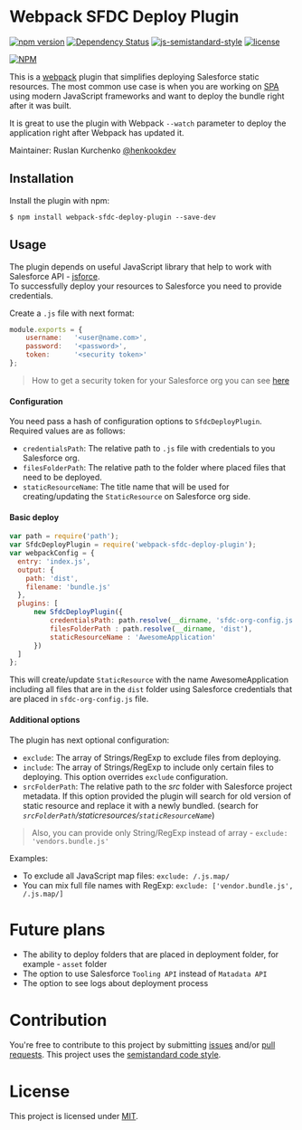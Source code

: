 Webpack SFDC Deploy Plugin
===================
[![npm version](https://badge.fury.io/js/webpack-sfdc-deploy-plugin.svg)](https://badge.fury.io/js/webpack-sfdc-deploy-plugin)
[![Dependency Status](https://david-dm.org/henko-okdev/webpack-sfdc-deploy-plugin.svg)](https://david-dm.org/henko-okdev/webpack-sfdc-deploy-plugin) 
[![js-semistandard-style](https://img.shields.io/badge/code%20style-semistandard-brightgreen.svg?style=flat-square)](https://github.com/Flet/semistandard) 
[![license](https://img.shields.io/github/license/mashape/apistatus.svg?maxAge=2592000)]()

[![NPM](https://nodei.co/npm/webpack-sfdc-deploy-plugin.png?downloads=true&downloadRank=true&stars=true)](https://nodei.co/npm/webpack-sfdc-deploy-plugin/)

This is a [webpack](http://webpack.github.io/) plugin that simplifies deploying Salesforce static resources.
The most common use case is when you are working on [SPA](https://en.wikipedia.org/wiki/Single-page_application) using modern JavaScript frameworks and want to deploy the bundle 
right after it was built. 

It is great to use the plugin with Webpack `--watch` parameter to deploy the application
right after Webpack has updated it.

Maintainer: Ruslan Kurchenko [@henkookdev](https://twitter.com/henkookdev)

Installation
------------
Install the plugin with npm:
```shell
$ npm install webpack-sfdc-deploy-plugin --save-dev
```

Usage
-----------

The plugin depends on useful JavaScript library that help to work with Salesforce API - [jsforce](https://www.npmjs.com/package/jsforce).    
To successfully deploy your resources to Salesforce you need to provide credentials.   

Create a `.js` file with next format:
```javascript
module.exports = {
    username:   '<user@name.com>',
    password:   '<password>',
    token:      '<security token>'
};
```

> How to get a security token for your Salesforce org you can see [here](https://help.salesforce.com/articleView?id=user_security_token.htm)

#### Configuration

You need pass a hash of configuration options to `SfdcDeployPlugin`.     
Required values are as follows:
- `credentialsPath`: The relative path to `.js` file with credentials to you Salesforce org.
- `filesFolderPath`: The relative path to the folder where placed files that need to be deployed.
- `staticResourceName`: The title name that will be used for creating/updating the `StaticResource` on Salesforce org side.

#### Basic deploy
```javascript
var path = require('path');
var SfdcDeployPlugin = require('webpack-sfdc-deploy-plugin');
var webpackConfig = {
  entry: 'index.js',
  output: {
    path: 'dist',
    filename: 'bundle.js'
  },
  plugins: [
      new SfdcDeployPlugin({
          credentialsPath: path.resolve(__dirname, 'sfdc-org-config.js'),
          filesFolderPath : path.resolve(__dirname, 'dist'),
          staticResourceName : 'AwesomeApplication'         
      })
  ]
};
```

This will create/update `StaticResource` with the name AwesomeApplication including all files that are in the `dist` folder
using Salesforce credentials that are placed in `sfdc-org-config.js` file.

#### Additional options

The plugin has next optional configuration:
- `exclude`: The array of Strings/RegExp to exclude files from deploying.
- `include`: The array of Strings/RegExp to include only certain files to deploying. This option overrides `exclude` configuration.
- `srcFolderPath`: The relative path to the _src_ folder with Salesforce project metadata. If this option provided the plugin will search for old version of static resource and replace it with a newly bundled. (search for _`srcFolderPath`/staticresources/`staticResourceName`_)

> Also, you can provide only String/RegExp instead of array - `exclude: 'vendors.bundle.js'`

Examples:
- To exclude all JavaScript map files: `exclude: /.js.map/`
- You can mix full file names with RegExp: `exclude: ['vendor.bundle.js', /.js.map/]`

# Future plans
- The ability to deploy folders that are placed in deployment folder, for example - `asset` folder 
- The option to use Salesforce `Tooling API` instead of `Matadata API`
- The option to see logs about deployment process

# Contribution

You're free to contribute to this project by submitting [issues](https://github.com/henko-okdev/webpack-sfdc-deploy-plugin/issues) and/or [pull requests](https://github.com/henko-okdev/webpack-sfdc-deploy-plugin/pulls). 
This project uses the [semistandard code style](https://github.com/Flet/semistandard).

# License

This project is licensed under [MIT](https://github.com/henko-okdev/webpack-sfdc-deploy-plugin/blob/master/LICENSE).